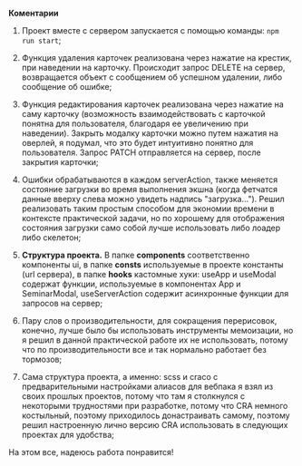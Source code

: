 **Коментарии**

1. Проект вместе с сервером запускается с помощью команды: `npm run start`;

2. Функция удаления карточек реализована через нажатие на крестик, при наведении на карточку. Происходит запрос DELETE на сервер, возвращается объект с сообщением об успешном удалении, либо сообщение об ошибке;

3. Функция редактирования карточек реализована через нажатие на саму карточку (возможность взаимодействовать с карточкой понятна для пользователя, благодаря ее увеличению при наведении). Закрыть модалку карточки можно путем нажатия на оверлей, я подумал, что это будет интуитивно понятно для пользователя. Запрос PATCH отправляется на сервер, после закрытия карточки; 

4. Ошибки обрабатываются в каждом serverAction, также меняется состояние загрузки во время выполнения экшна (когда фетчатся данные вверху слева можно увидеть надпись "загрузка..."). Решил реализовать таким простым способом для экономии времени в контексте практической задачи, но по хорошему для отображения состояния загрузки само собой лучше использовать либо лоадер либо скелетон;

5. **Структура проекта.** В папке **components** соответственно компоненты ui, в папке **consts** используемые в проекте константы (url сервера), в папке **hooks** кастомные хуки: useApp и useModal содержат функции, используемые в компонентах App и SeminarModal, useServerAction содержит асинхронные функции для запросов на сервер;

6. Пару слов о производительности, для сокращения перерисовок, конечно, лучше было бы использовать инструменты мемоизации, но я решил в данной практической работе их не использовать, потому что по производительности все и так нормально работает без тормозов;

7. Сама структура проекта, а именно: scss и craco с предварительными настройками алиасов для вебпака я взял из своих прошлых проектов, потому что там я столкнулся с некоторыми трудностями при разработке, потому что CRA немного костыльный, поэтому приходилось донастраивать самому, поэтому решил настроенную лично версию CRA использовать в следующих проектах для удобства;

На этом все, надеюсь работа понравится!
